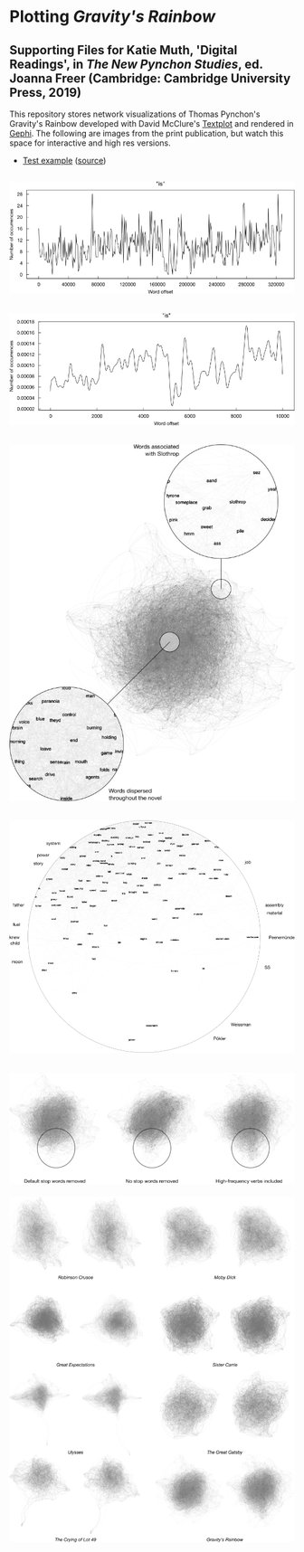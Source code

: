 # Plotting *Gravity's Rainbow*
## Supporting Files for Katie Muth, 'Digital Readings', in *The New Pynchon Studies*, ed. Joanna Freer (Cambridge: Cambridge University Press, 2019)

This repository stores network visualizations of Thomas Pynchon's Gravity's Rainbow developed with David McClure's <a href = "https://github.com/davidmcclure/textplot">Textplot</a> and rendered in <a href = "https://gephi.org/">Gephi</a>. The following are images from the print publication, but watch this space for interactive and high res versions. 

* [Test example](https://github.com/krmuth/plot-gr/3d-vis/visualisations/gravitys-rainbow/) ([source](https://github.com/krmuth/plot-gr/blob/3d-vis/visualisations/index.html)) 

[![Figure 1](/static-images/Figure-1.png)](https://raw.githubusercontent.com/krmuth/plot-gr/master/static-images/Figure-1.png "Figure 1")
---
[![Figure 2](/static-images/Figure-2.png)](https://raw.githubusercontent.com/krmuth/plot-gr/master/static-images/Figure-2.png "Figure 2")
---
[![Figure 3](/static-images/Figure-3.png)](https://raw.githubusercontent.com/krmuth/plot-gr/master/static-images/Figure-3.png "Figure 3")
---
[![Figure 4](/static-images/Figure-4.png)](https://raw.githubusercontent.com/krmuth/plot-gr/master/static-images/Figure-4.png "Figure 4")
---
[![Figure 5](/static-images/Figure-5.png)](https://raw.githubusercontent.com/krmuth/plot-gr/master/static-images/Figure-5.png "Figure 5")
---
[![Figure 6](/static-images/Figure-6.png)](https://raw.githubusercontent.com/krmuth/plot-gr/master/static-images/Figure-6.png "Figure 6")
